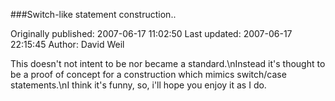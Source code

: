 ###Switch-like statement construction..

Originally published: 2007-06-17 11:02:50
Last updated: 2007-06-17 22:15:45
Author: David Weil

This doesn't not intent to be nor became a standard.\nInstead it's thought to be a proof of concept for a construction which mimics switch/case statements.\nI think it's funny, so, i'll hope you enjoy it as I do.
